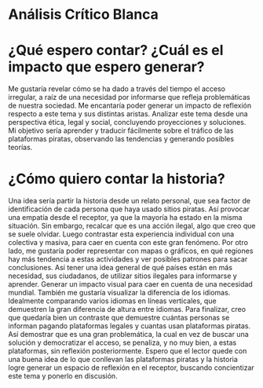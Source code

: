 # Análisis Crítico Blanca 

# ¿Qué espero contar? ¿Cuál es el impacto que espero generar?
Me gustaría revelar cómo se ha dado a través del tiempo el acceso irregular, a raíz de una necesidad por informarse que refleja problemáticas de nuestra sociedad. Me encantaría poder generar un impacto de reflexión respecto a este tema y sus distintas aristas. Analizar este tema desde una perspectiva ética, legal y social, concluyendo proyecciones y soluciones. Mi objetivo sería aprender y traducir fácilmente sobre el tráfico de las plataformas piratas, observando las tendencias y generando posibles teorías. 

# ¿Cómo quiero contar la historia? 
Una idea sería partir la historia desde un relato personal, que sea factor de identificación de cada persona que haya usado sitios piratas. Así provocar una empatía desde el receptor, ya que la mayoría ha estado en la misma situación. Sin embargo, recalcar que es una acción ilegal, algo que creo que se suele olvidar. Luego contrastar esta experiencia individual con una colectiva y masiva, para caer en cuenta con este gran fenómeno.
Por otro lado, me gustaría poder representar con mapas o gráficos, en qué regiones hay más tendencia a estas actividades y ver posibles patrones para sacar conclusiones. Así tener una idea general de qué países están en más necesidad, sus ciudadanos, de utilizar sitios ilegales para informarse y aprender. Generar un impacto visual para caer en cuenta de una necesidad mundial. 
También me gustaría visualizar la diferencia de los idiomas. Idealmente comparando varios idiomas en líneas verticales, que demuestren la gran diferencia de altura entre idiomas.
Para finalizar, creo que quedaría bien un contraste que demuestre cuántas personas se informan pagando plataformas legales y cuantas usan plataformas piratas. Así demostrar que es una gran problemática, la cual en vez de buscar una solución y democratizar el acceso, se penaliza, y no muy bien, a estas plataformas, sin reflexión posteriormente. Espero que el lector quede con una buena idea de lo que conllevan las plataformas piratas y la historia logre generar un espacio de reflexión en el receptor, buscando concientizar este tema y ponerlo en discusión.

